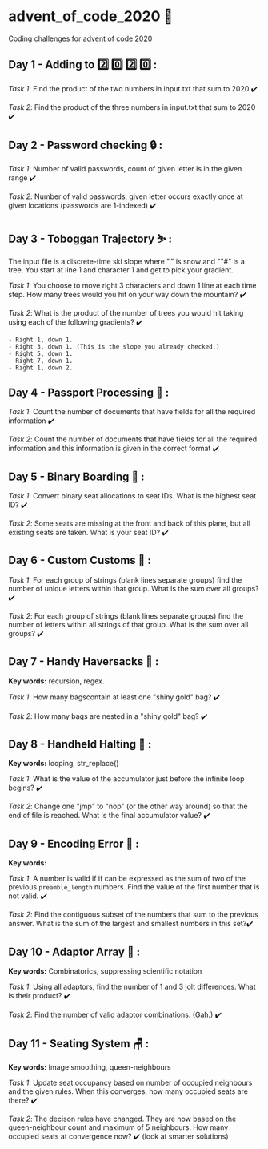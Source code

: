 # advent_of_code_2020 :christmas_tree:
Coding challenges for [advent of code 2020](https://adventofcode.com/2020)

## Day 1 - Adding to :two: :zero: :two: :zero: : 

_Task 1_: Find the product of the two numbers in input.txt that sum to 2020 :heavy_check_mark: 

_Task 2_: Find the product of the three numbers in input.txt that sum to 2020 :heavy_check_mark: 


## Day 2 - Password checking :lock: :

_Task 1_:  Number of valid passwords, count of given letter is in the given range :heavy_check_mark: 

_Task 2_:  Number of valid passwords, given letter occurs exactly once at given locations (passwords are 1-indexed) :heavy_check_mark: 


## Day 3 - Toboggan Trajectory :skier: :
The input file is a discrete-time ski slope where "." is snow and ""#" is a tree. You start at line 1 and character 1 and get to pick your gradient.  

_Task 1_:  You choose to move right 3 characters and down 1 line at each time step. How many trees would you hit on your way down the mountain? :heavy_check_mark: 

_Task 2_:  What is the product of the number of trees you would hit taking using each of the following gradients? :heavy_check_mark: 
	
	- Right 1, down 1.
	- Right 3, down 1. (This is the slope you already checked.)
	- Right 5, down 1.
	- Right 7, down 1.
	- Right 1, down 2.


## Day 4 - Passport Processing :passport_control: :

_Task 1_:  Count the number of documents that have fields for all the required information  :heavy_check_mark: 

_Task 2_:  Count the number of documents that have fields for all the required information and this information is given in the correct format :heavy_check_mark: 


## Day 5 - Binary Boarding :seat: :

_Task 1_:  Convert binary seat allocations to seat IDs. What is the highest seat ID?  :heavy_check_mark: 

_Task 2_:  Some seats are missing at the front and back of this plane, but all existing seats are taken. What is your seat ID?  :heavy_check_mark: 


##  Day 6 - Custom Customs :customs: :

_Task 1_:  For each group of strings (blank lines separate groups) find the number of unique letters within that group. What is the sum over all groups?  :heavy_check_mark: 

_Task 2_:  For each group of strings (blank lines separate groups) find the number of letters within all strings of that group. What is the sum over all groups?  :heavy_check_mark: 


##  Day 7 - Handy Haversacks :school_satchel: :
__Key words:__ recursion, regex.

_Task 1_: How many bagscontain at least one "shiny gold" bag?  :heavy_check_mark: 

_Task 2_:  How many bags are nested in a "shiny gold" bag?  :heavy_check_mark: 


##  Day 8 - Handheld Halting :stop_sign: :
__Key words:__ looping, str_replace()

_Task 1_: What is the value of the accumulator just before the infinite loop begins?  :heavy_check_mark: 

_Task 2_:  Change one "jmp" to "nop" (or the other way around) so that the end of file is reached.  What is the final accumulator value?  :heavy_check_mark: 

##  Day 9 - Encoding Error :left_luggage: :
__Key words:__ 

_Task 1_: A number is valid if if can be expressed as the sum of two of the previous ```preamble_length``` numbers. Find the value of the first number that is not valid. :heavy_check_mark:

_Task 2_:  Find the contiguous subset of the numbers that sum to the previous answer. What is the sum of the largest and smallest numbers in this set?:heavy_check_mark: 

##  Day 10 - Adaptor Array :electric_plug: :
__Key words:__ Combinatorics, suppressing scientific notation

_Task 1_: Using all adaptors, find the number of 1 and 3 jolt differences. What is their product? :heavy_check_mark:

_Task 2_:  Find the number of valid adaptor combinations. (Gah.) :heavy_check_mark:


##  Day 11 - Seating System :chair: :
__Key words:__ Image smoothing, queen-neighbours

_Task 1_: Update seat occupancy based on number of occupied neighbours and the given rules. When this converges, how many occupied seats are there? :heavy_check_mark:

_Task 2_:  The decison rules have changed. They are now based on the queen-neighbour count and maximum of  5 neighbours. How many occupied seats at convergence now? :heavy_check_mark: (look at smarter solutions)
